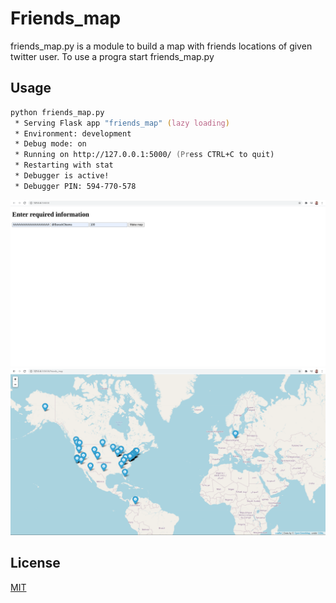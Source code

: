 # Friends_map
friends_map.py is a module to build a map with friends locations of given twitter user.
To use a progra start friends_map.py

## Usage
```zsh
python friends_map.py
 * Serving Flask app "friends_map" (lazy loading)
 * Environment: development
 * Debug mode: on
 * Running on http://127.0.0.1:5000/ (Press CTRL+C to quit)
 * Restarting with stat
 * Debugger is active!
 * Debugger PIN: 594-770-578
```
<img src="https://raw.githubusercontent.com/YuraBD/Friends_map/main/data/img1.png"/>
<img src="https://github.com/YuraBD/Friends_map/blob/main/data/img2.png?raw=true"/>

## License

[MIT](https://choosealicense.com/licenses/mit/)